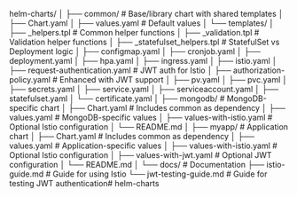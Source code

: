 helm-charts/
│
├── common/                        # Base/library chart with shared templates
│   ├── Chart.yaml
│   ├── values.yaml                # Default values
│   └── templates/
│       ├── _helpers.tpl           # Common helper functions
│       ├── _validation.tpl        # Validation helper functions
│       ├── _statefulset_helpers.tpl # StatefulSet vs Deployment logic
│       ├── configmap.yaml
│       ├── cronjob.yaml
│       ├── deployment.yaml
│       ├── hpa.yaml
│       ├── ingress.yaml
│       ├── istio.yaml
│       ├── request-authentication.yaml  # JWT auth for Istio
│       ├── authorization-policy.yaml    # Enhanced with JWT support
│       ├── pv.yaml
│       ├── pvc.yaml
│       ├── secrets.yaml
│       ├── service.yaml
│       ├── serviceaccount.yaml
│       ├── statefulset.yaml
│       └── certificate.yaml
│
├── mongodb/                       # MongoDB-specific chart
│   ├── Chart.yaml                 # Includes common as dependency
│   ├── values.yaml                # MongoDB-specific values
│   ├── values-with-istio.yaml     # Optional Istio configuration
│   └── README.md
│
├── myapp/                         # Application chart
│   ├── Chart.yaml                 # Includes common as dependency
│   ├── values.yaml                # Application-specific values
│   ├── values-with-istio.yaml     # Optional Istio configuration
│   ├── values-with-jwt.yaml       # Optional JWT configuration
│   └── README.md
│
└── docs/                          # Documentation
    ├── istio-guide.md             # Guide for using Istio
    └── jwt-testing-guide.md       # Guide for testing JWT authentication# helm-charts
